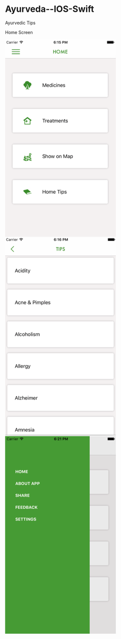 # Ayurveda--IOS-Swift
Ayurvedic Tips

Home Screen

<img src ="Screen Shot 2017-08-30 at 6.15.45 PM.png" width="360" height="640">


<img src ="Screen Shot 2017-08-30 at 6.16.30 PM.png" width="360" height="640">



<img src ="Screen Shot 2017-08-30 at 6.21.45 PM.png" width="360" height="640">
